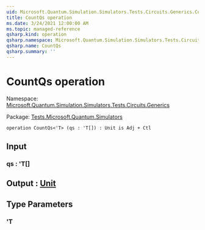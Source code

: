 ```yaml
---
uid: Microsoft.Quantum.Simulation.Simulators.Tests.Circuits.Generics.CountQs
title: CountQs operation
ms.date: 3/24/2021 12:00:00 AM
ms.topic: managed-reference
qsharp.kind: operation
qsharp.namespace: Microsoft.Quantum.Simulation.Simulators.Tests.Circuits.Generics
qsharp.name: CountQs
qsharp.summary: ''
---
```


# CountQs operation

Namespace: [Microsoft.Quantum.Simulation.Simulators.Tests.Circuits.Generics](xref:Microsoft.Quantum.Simulation.Simulators.Tests.Circuits.Generics)

Package: [Tests.Microsoft.Quantum.Simulators](https://nuget.org/packages/Tests.Microsoft.Quantum.Simulators)




```qsharp
operation CountQs<'T> (qs : 'T[]) : Unit is Adj + Ctl
```


## Input

### qs : 'T[]





## Output : [Unit](xref:microsoft.quantum.lang-ref.unit)



## Type Parameters

### 'T

